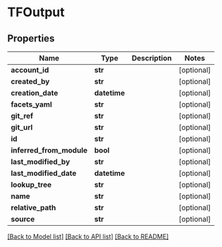 # TFOutput

## Properties
Name | Type | Description | Notes
------------ | ------------- | ------------- | -------------
**account_id** | **str** |  | [optional] 
**created_by** | **str** |  | [optional] 
**creation_date** | **datetime** |  | [optional] 
**facets_yaml** | **str** |  | [optional] 
**git_ref** | **str** |  | [optional] 
**git_url** | **str** |  | [optional] 
**id** | **str** |  | [optional] 
**inferred_from_module** | **bool** |  | [optional] 
**last_modified_by** | **str** |  | [optional] 
**last_modified_date** | **datetime** |  | [optional] 
**lookup_tree** | **str** |  | [optional] 
**name** | **str** |  | [optional] 
**relative_path** | **str** |  | [optional] 
**source** | **str** |  | [optional] 

[[Back to Model list]](../README.md#documentation-for-models) [[Back to API list]](../README.md#documentation-for-api-endpoints) [[Back to README]](../README.md)


